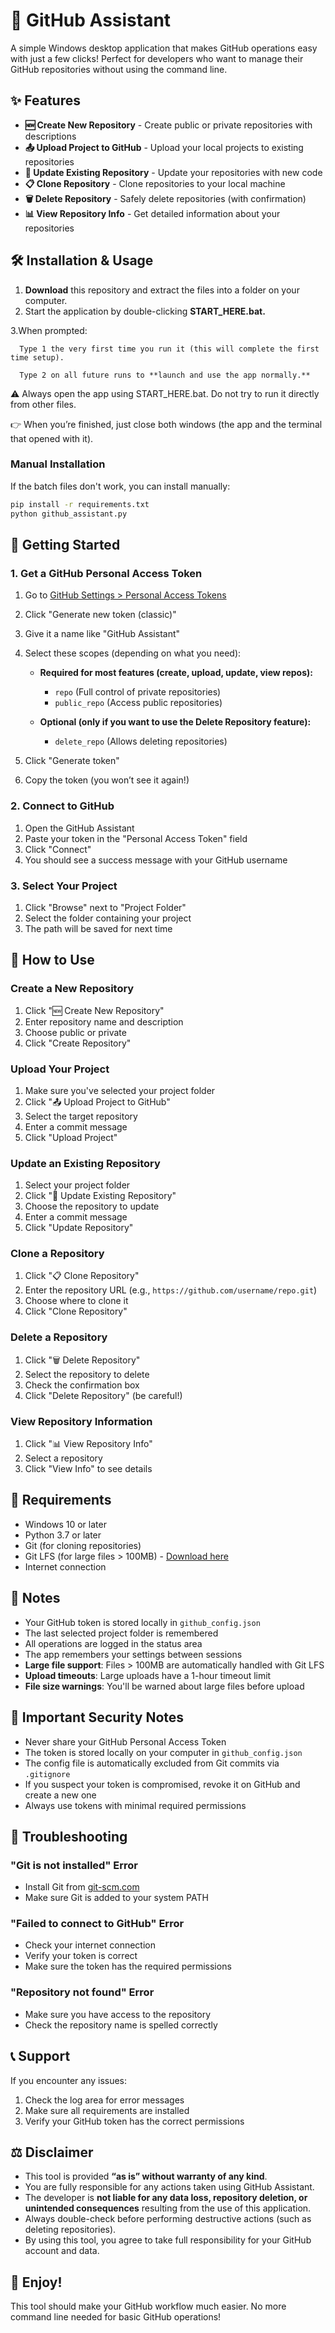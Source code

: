 # 🚀 GitHub Assistant

A simple Windows desktop application that makes GitHub operations easy with just a few clicks! Perfect for developers who want to manage their GitHub repositories without using the command line.

## ✨ Features

- **🆕 Create New Repository** - Create public or private repositories with descriptions
- **📤 Upload Project to GitHub** - Upload your local projects to existing repositories
- **🔄 Update Existing Repository** - Update your repositories with new code
- **📋 Clone Repository** - Clone repositories to your local machine
- **🗑️ Delete Repository** - Safely delete repositories (with confirmation)
- **📊 View Repository Info** - Get detailed information about your repositories

## 🛠️ Installation & Usage

1. **Download** this repository and extract the files into a folder on your computer.
2. Start the application by double-clicking **START_HERE.bat.**

3.When prompted: 

      Type 1 the very first time you run it (this will complete the first time setup).

      Type 2 on all future runs to **launch and use the app normally.**

⚠️ Always open the app using START_HERE.bat. Do not try to run it directly from other files.

👉 When you’re finished, just close both windows (the app and the terminal that opened with it).


### Manual Installation

If the batch files don't work, you can install manually:

```bash
pip install -r requirements.txt
python github_assistant.py
```

## 🔑 Getting Started

### 1. Get a GitHub Personal Access Token

1. Go to [GitHub Settings > Personal Access Tokens](https://github.com/settings/tokens/new)
2. Click "Generate new token (classic)"
3. Give it a name like "GitHub Assistant"
4. Select these scopes (depending on what you need):

   - **Required for most features (create, upload, update, view repos):**
     - `repo` (Full control of private repositories)
     - `public_repo` (Access public repositories)

   - **Optional (only if you want to use the Delete Repository feature):**
     - `delete_repo` (Allows deleting repositories)

5. Click "Generate token"
6. Copy the token (you won’t see it again!)

### 2. Connect to GitHub

1. Open the GitHub Assistant
2. Paste your token in the "Personal Access Token" field
3. Click "Connect"
4. You should see a success message with your GitHub username

### 3. Select Your Project

1. Click "Browse" next to "Project Folder"
2. Select the folder containing your project
3. The path will be saved for next time

## 🎯 How to Use

### Create a New Repository
1. Click "🆕 Create New Repository"
2. Enter repository name and description
3. Choose public or private
4. Click "Create Repository"

### Upload Your Project
1. Make sure you've selected your project folder
2. Click "📤 Upload Project to GitHub"
3. Select the target repository
4. Enter a commit message
5. Click "Upload Project"

### Update an Existing Repository
1. Select your project folder
2. Click "🔄 Update Existing Repository"
3. Choose the repository to update
4. Enter a commit message
5. Click "Update Repository"

### Clone a Repository
1. Click "📋 Clone Repository"
2. Enter the repository URL (e.g., `https://github.com/username/repo.git`)
3. Choose where to clone it
4. Click "Clone Repository"

### Delete a Repository
1. Click "🗑️ Delete Repository"
2. Select the repository to delete
3. Check the confirmation box
4. Click "Delete Repository" (be careful!)

### View Repository Information
1. Click "📊 View Repository Info"
2. Select a repository
3. Click "View Info" to see details

## 🔧 Requirements

- Windows 10 or later
- Python 3.7 or later
- Git (for cloning repositories)
- Git LFS (for large files > 100MB) - [Download here](https://git-lfs.github.io/)
- Internet connection

## 📝 Notes

- Your GitHub token is stored locally in `github_config.json`
- The last selected project folder is remembered
- All operations are logged in the status area
- The app remembers your settings between sessions
- **Large file support**: Files > 100MB are automatically handled with Git LFS
- **Upload timeouts**: Large uploads have a 1-hour timeout limit
- **File size warnings**: You'll be warned about large files before upload

## 🚨 Important Security Notes

- Never share your GitHub Personal Access Token
- The token is stored locally on your computer in `github_config.json`
- The config file is automatically excluded from Git commits via `.gitignore`
- If you suspect your token is compromised, revoke it on GitHub and create a new one
- Always use tokens with minimal required permissions

## 🐛 Troubleshooting

### "Git is not installed" Error
- Install Git from [git-scm.com](https://git-scm.com/)
- Make sure Git is added to your system PATH

### "Failed to connect to GitHub" Error
- Check your internet connection
- Verify your token is correct
- Make sure the token has the required permissions

### "Repository not found" Error
- Make sure you have access to the repository
- Check the repository name is spelled correctly

## 📞 Support

If you encounter any issues:
1. Check the log area for error messages
2. Make sure all requirements are installed
3. Verify your GitHub token has the correct permissions

## ⚖️ Disclaimer  

- This tool is provided **“as is” without warranty of any kind**.  
- You are fully responsible for any actions taken using GitHub Assistant.  
- The developer is **not liable for any data loss, repository deletion, or unintended consequences** resulting from the use of this application.  
- Always double-check before performing destructive actions (such as deleting repositories).  
- By using this tool, you agree to take full responsibility for your GitHub account and data.  


## 🎉 Enjoy!

This tool should make your GitHub workflow much easier. No more command line needed for basic GitHub operations!
